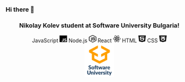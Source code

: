 ### Hi there 👋
<h3 align="center">Nikolay Kolev student at Software University Bulgaria! </h3>

<section align="center">
  <span>JavaScript</span>
    <img width=20px height=20px src="images/js-brands-solid.svg" alt>
  <span>Node.js</span>
    <img width=20px height=20px src="images/node-js-brands-solid.svg" alt>
  <span>React</span>
    <img width=20px height=20px src="images/react-brands-solid.svg" alt>
  <span>HTML</span>
    <img width=20px height=20px src="images/html5-brands-solid.svg" alt>
  <span>CSS</span>
    <img width=20px height=20px src="images/css3-alt-brands-solid.svg" alt>
</section>
  
<div align="center" style="height=20%">
   <a href="https://softuni.bg/">
      <img src="https://github.com/Nikkolaykata/Nikkolaykata/blob/dc91cbd8c9acfafeee8c980bc6b84432b64bd214/images/sofuni-logo.png" height="90px">
   </a>
</div>

<!--
**Nikkolaykata/Nikkolaykata** is a ✨ _special_ ✨ repository because its `README.md` (this file) appears on your GitHub profile.

Here are some ideas to get you started:

- 🔭 I’m currently working on ...
- 🌱 I’m currently learning ...
- 👯 I’m looking to collaborate on ...
- 🤔 I’m looking for help with ...
- 💬 Ask me about ...
- 📫 How to reach me: ...
- 😄 Pronouns: ...
- ⚡ Fun fact: ...
-->
